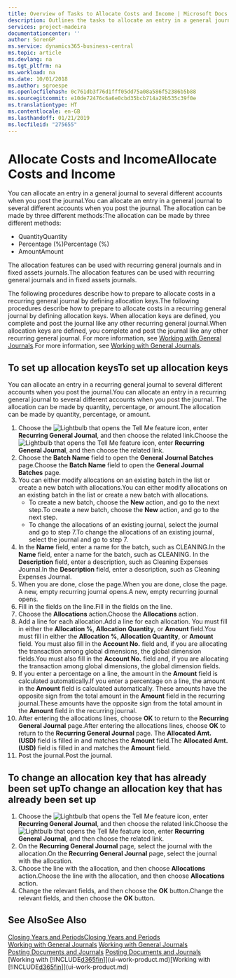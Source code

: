 ```yaml
---
title: Overview of Tasks to Allocate Costs and Income | Microsoft Docs
description: Outlines the tasks to allocate an entry in a general journal to several different accounts when you post the journal.
services: project-madeira
documentationcenter: ''
author: SorenGP
ms.service: dynamics365-business-central
ms.topic: article
ms.devlang: na
ms.tgt_pltfrm: na
ms.workload: na
ms.date: 10/01/2018
ms.author: sgroespe
ms.openlocfilehash: 0c761db3f76d1fff05dd75a08a586f52386b5b88
ms.sourcegitcommit: e10de72476c6a6e0cbd35bcb714a29b535c39f0e
ms.translationtype: HT
ms.contentlocale: en-GB
ms.lasthandoff: 01/21/2019
ms.locfileid: "275655"
---
```

# <a name="allocate-costs-and-income"></a><span data-ttu-id="bbeb4-103">Allocate Costs and Income</span><span class="sxs-lookup"><span data-stu-id="bbeb4-103">Allocate Costs and Income</span></span>
<span data-ttu-id="bbeb4-104">You can allocate an entry in a general journal to several different accounts when you post the journal.</span><span class="sxs-lookup"><span data-stu-id="bbeb4-104">You can allocate an entry in a general journal to several different accounts when you post the journal.</span></span> <span data-ttu-id="bbeb4-105">The allocation can be made by three different methods:</span><span class="sxs-lookup"><span data-stu-id="bbeb4-105">The allocation can be made by three different methods:</span></span>

* <span data-ttu-id="bbeb4-106">Quantity</span><span class="sxs-lookup"><span data-stu-id="bbeb4-106">Quantity</span></span>
* <span data-ttu-id="bbeb4-107">Percentage (%)</span><span class="sxs-lookup"><span data-stu-id="bbeb4-107">Percentage (%)</span></span>
* <span data-ttu-id="bbeb4-108">Amount</span><span class="sxs-lookup"><span data-stu-id="bbeb4-108">Amount</span></span>

<span data-ttu-id="bbeb4-109">The allocation features can be used with recurring general journals and in fixed assets journals.</span><span class="sxs-lookup"><span data-stu-id="bbeb4-109">The allocation features can be used with recurring general journals and in fixed assets journals.</span></span>
<!--You can also distribute the cost or revenue of a line to an intercompany partner when you post a sales or purchase document. When you post the document, a line will be posted in your general journal, and a corresponding line will be created in the intercompany outbox.-->

<span data-ttu-id="bbeb4-110">The following procedures describe how to prepare to allocate costs in a recurring general journal by defining allocation keys.</span><span class="sxs-lookup"><span data-stu-id="bbeb4-110">The following procedures describe how to prepare to allocate costs in a recurring general journal by defining allocation keys.</span></span> <span data-ttu-id="bbeb4-111">When allocation keys are defined, you complete and post the journal like any other recurring general journal.</span><span class="sxs-lookup"><span data-stu-id="bbeb4-111">When allocation keys are defined, you complete and post the journal like any other recurring general journal.</span></span> <span data-ttu-id="bbeb4-112">For more information, see [Working with General Journals](ui-work-general-journals.md).</span><span class="sxs-lookup"><span data-stu-id="bbeb4-112">For more information, see [Working with General Journals](ui-work-general-journals.md).</span></span>

## <a name="to-set-up-allocation-keys"></a><span data-ttu-id="bbeb4-113">To set up allocation keys</span><span class="sxs-lookup"><span data-stu-id="bbeb4-113">To set up allocation keys</span></span>
<span data-ttu-id="bbeb4-114">You can allocate an entry in a recurring general journal to several different accounts when you post the journal.</span><span class="sxs-lookup"><span data-stu-id="bbeb4-114">You can allocate an entry in a recurring general journal to several different accounts when you post the journal.</span></span> <span data-ttu-id="bbeb4-115">The allocation can be made by quantity, percentage, or amount.</span><span class="sxs-lookup"><span data-stu-id="bbeb4-115">The allocation can be made by quantity, percentage, or amount.</span></span>
1. <span data-ttu-id="bbeb4-116">Choose the ![Lightbulb that opens the Tell Me feature](media/ui-search/search_small.png "Tell me what you want to do") icon, enter **Recurring General Journal**, and then choose the related link.</span><span class="sxs-lookup"><span data-stu-id="bbeb4-116">Choose the ![Lightbulb that opens the Tell Me feature](media/ui-search/search_small.png "Tell me what you want to do") icon, enter **Recurring General Journal**, and then choose the related link.</span></span>
2. <span data-ttu-id="bbeb4-117">Choose the **Batch Name** field to open the **General Journal Batches** page.</span><span class="sxs-lookup"><span data-stu-id="bbeb4-117">Choose the **Batch Name** field to open the **General Journal Batches** page.</span></span>
3. <span data-ttu-id="bbeb4-118">You can either modify allocations on an existing batch in the list or create a new batch with allocations.</span><span class="sxs-lookup"><span data-stu-id="bbeb4-118">You can either modify allocations on an existing batch in the list or create a new batch with allocations.</span></span>
   * <span data-ttu-id="bbeb4-119">To create a new batch, choose the **New** action, and go to the next step.</span><span class="sxs-lookup"><span data-stu-id="bbeb4-119">To create a new batch, choose the **New** action, and go to the next step.</span></span>
   * <span data-ttu-id="bbeb4-120">To change the allocations of an existing journal, select the journal and go to step 7.</span><span class="sxs-lookup"><span data-stu-id="bbeb4-120">To change the allocations of an existing journal, select the journal and go to step 7.</span></span>    
4. <span data-ttu-id="bbeb4-121">In the **Name** field, enter a name for the batch, such as CLEANING.</span><span class="sxs-lookup"><span data-stu-id="bbeb4-121">In the **Name** field, enter a name for the batch, such as CLEANING.</span></span> <span data-ttu-id="bbeb4-122">In the **Description** field, enter a description, such as Cleaning Expenses Journal.</span><span class="sxs-lookup"><span data-stu-id="bbeb4-122">In the **Description** field, enter a description, such as Cleaning Expenses Journal.</span></span>
5. <span data-ttu-id="bbeb4-123">When you are done, close the page.</span><span class="sxs-lookup"><span data-stu-id="bbeb4-123">When you are done, close the page.</span></span> <span data-ttu-id="bbeb4-124">A new, empty recurring journal opens.</span><span class="sxs-lookup"><span data-stu-id="bbeb4-124">A new, empty recurring journal opens.</span></span>
6. <span data-ttu-id="bbeb4-125">Fill in the fields on the line.</span><span class="sxs-lookup"><span data-stu-id="bbeb4-125">Fill in the fields on the line.</span></span>
7. <span data-ttu-id="bbeb4-126">Choose the **Allocations** action.</span><span class="sxs-lookup"><span data-stu-id="bbeb4-126">Choose the **Allocations** action.</span></span>
8. <span data-ttu-id="bbeb4-127">Add a line for each allocation.</span><span class="sxs-lookup"><span data-stu-id="bbeb4-127">Add a line for each allocation.</span></span> <span data-ttu-id="bbeb4-128">You must fill in either the **Allocation %**, **Allocation Quantity**, or **Amount** field.</span><span class="sxs-lookup"><span data-stu-id="bbeb4-128">You must fill in either the **Allocation %**, **Allocation Quantity**, or **Amount** field.</span></span> <span data-ttu-id="bbeb4-129">You must also fill in the **Account No.** field and, if you are allocating the transaction among global dimensions, the global dimension fields.</span><span class="sxs-lookup"><span data-stu-id="bbeb4-129">You must also fill in the **Account No.** field and, if you are allocating the transaction among global dimensions, the global dimension fields.</span></span>
9. <span data-ttu-id="bbeb4-130">If you enter a percentage on a line, the amount in the **Amount** field is calculated automatically.</span><span class="sxs-lookup"><span data-stu-id="bbeb4-130">If you enter a percentage on a line, the amount in the **Amount** field is calculated automatically.</span></span> <span data-ttu-id="bbeb4-131">These amounts have the opposite sign from the total amount in the **Amount** field in the recurring journal.</span><span class="sxs-lookup"><span data-stu-id="bbeb4-131">These amounts have the opposite sign from the total amount in the **Amount** field in the recurring journal.</span></span>
10. <span data-ttu-id="bbeb4-132">After entering the allocations lines, choose **OK** to return to the **Recurring General Journal** page.</span><span class="sxs-lookup"><span data-stu-id="bbeb4-132">After entering the allocations lines, choose **OK** to return to the **Recurring General Journal** page.</span></span> <span data-ttu-id="bbeb4-133">The **Allocated Amt. (USD)** field is filled in and matches the **Amount** field.</span><span class="sxs-lookup"><span data-stu-id="bbeb4-133">The **Allocated Amt. (USD)** field is filled in and matches the **Amount** field.</span></span>
11. <span data-ttu-id="bbeb4-134">Post the journal.</span><span class="sxs-lookup"><span data-stu-id="bbeb4-134">Post the journal.</span></span>

## <a name="to-change-an-allocation-key-that-has-already-been-set-up"></a><span data-ttu-id="bbeb4-135">To change an allocation key that has already been set up</span><span class="sxs-lookup"><span data-stu-id="bbeb4-135">To change an allocation key that has already been set up</span></span>
1. <span data-ttu-id="bbeb4-136">Choose the ![Lightbulb that opens the Tell Me feature](media/ui-search/search_small.png "Tell me what you want to do") icon, enter **Recurring General Journal**, and then choose the related link.</span><span class="sxs-lookup"><span data-stu-id="bbeb4-136">Choose the ![Lightbulb that opens the Tell Me feature](media/ui-search/search_small.png "Tell me what you want to do") icon, enter **Recurring General Journal**, and then choose the related link.</span></span>
2. <span data-ttu-id="bbeb4-137">On the **Recurring General Journal** page, select the journal with the allocation.</span><span class="sxs-lookup"><span data-stu-id="bbeb4-137">On the **Recurring General Journal** page, select the journal with the allocation.</span></span>
3. <span data-ttu-id="bbeb4-138">Choose the line with the allocation, and then choose **Allocations** action.</span><span class="sxs-lookup"><span data-stu-id="bbeb4-138">Choose the line with the allocation, and then choose **Allocations** action.</span></span>
4. <span data-ttu-id="bbeb4-139">Change the relevant fields, and then choose the **OK** button.</span><span class="sxs-lookup"><span data-stu-id="bbeb4-139">Change the relevant fields, and then choose the **OK** button.</span></span>

## <a name="see-also"></a><span data-ttu-id="bbeb4-140">See Also</span><span class="sxs-lookup"><span data-stu-id="bbeb4-140">See Also</span></span>
[<span data-ttu-id="bbeb4-141">Closing Years and Periods</span><span class="sxs-lookup"><span data-stu-id="bbeb4-141">Closing Years and Periods</span></span>](year-close-years-periods.md)  
<span data-ttu-id="bbeb4-142">[Working with General Journals](ui-work-general-journals.md)  </span><span class="sxs-lookup"><span data-stu-id="bbeb4-142">[Working with General Journals](ui-work-general-journals.md)  </span></span>  
<span data-ttu-id="bbeb4-143">[Posting Documents and Journals](ui-post-documents-journals.md)  </span><span class="sxs-lookup"><span data-stu-id="bbeb4-143">[Posting Documents and Journals](ui-post-documents-journals.md)  </span></span>  
<span data-ttu-id="bbeb4-144">[Working with [!INCLUDE[d365fin](includes/d365fin_md.md)]](ui-work-product.md)</span><span class="sxs-lookup"><span data-stu-id="bbeb4-144">[Working with [!INCLUDE[d365fin](includes/d365fin_md.md)]](ui-work-product.md)</span></span>
